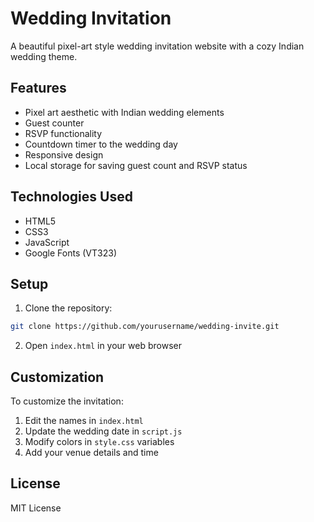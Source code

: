 # Wedding Invitation

A beautiful pixel-art style wedding invitation website with a cozy Indian wedding theme.

## Features

- Pixel art aesthetic with Indian wedding elements
- Guest counter
- RSVP functionality
- Countdown timer to the wedding day
- Responsive design
- Local storage for saving guest count and RSVP status

## Technologies Used

- HTML5
- CSS3
- JavaScript
- Google Fonts (VT323)

## Setup

1. Clone the repository:
```bash
git clone https://github.com/yourusername/wedding-invite.git
```

2. Open `index.html` in your web browser

## Customization

To customize the invitation:

1. Edit the names in `index.html`
2. Update the wedding date in `script.js`
3. Modify colors in `style.css` variables
4. Add your venue details and time

## License

MIT License
